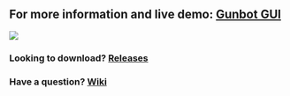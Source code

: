 ## For more information and live demo: [Gunbot GUI](https://gunthygui.com)
![](https://gunthygui.com/img/macbook-pro.png)
### Looking to download? [Releases](https://github.com/Sjakil/gunthy-gui/releases)
### Have a question? [Wiki](https://github.com/Sjakil/gunthy-gui/wiki)
